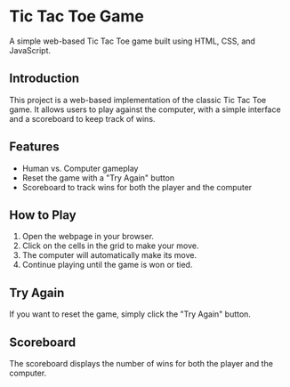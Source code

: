 # Tic Tac Toe Game

A simple web-based Tic Tac Toe game built using HTML, CSS, and JavaScript.


## Introduction

This project is a web-based implementation of the classic Tic Tac Toe game. It allows users to play against the computer, with a simple interface and a scoreboard to keep track of wins.

## Features

- Human vs. Computer gameplay
- Reset the game with a "Try Again" button
- Scoreboard to track wins for both the player and the computer

## How to Play

1. Open the webpage in your browser.
2. Click on the cells in the grid to make your move.
3. The computer will automatically make its move.
4. Continue playing until the game is won or tied.

## Try Again

If you want to reset the game, simply click the "Try Again" button.

## Scoreboard

The scoreboard displays the number of wins for both the player and the computer.



